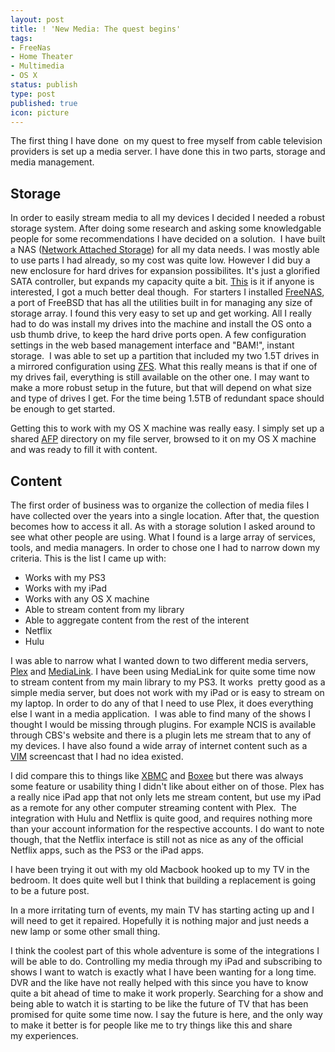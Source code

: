 ```yaml
---
layout: post
title: ! 'New Media: The quest begins'
tags:
- FreeNas
- Home Theater
- Multimedia
- OS X
status: publish
type: post
published: true
icon: picture 
---
```


The first thing I have done  on my quest to free myself from cable television providers is set up a media server. I have done this in two parts, storage and media management.

## Storage

In order to easily stream media to all my devices I decided I needed a robust storage system. After doing some research and asking some knowledgable people for some recommendations I have decided on a        solution.  I have built a NAS ([Network Attached Storage](http://en.wikipedia.org/wiki/Network_attached_storage "http://en.wikipedia.org/wiki/Network_attached_storage")) for  all my data needs. I was mostly able to use parts I had already, so my cost was quite low. However I did buy a new enclosure for hard drives for expansion possibilites. It's just a glorified SATA controller, but expands my capacity quite a bit. [This](http://www.newegg.com/Product/Product.aspx?Item=N82E16816111177) is it if anyone is interested, I got a much better deal though.  For    starters I installed [FreeNAS](http://www.freenas.org/), a port of FreeBSD that has all the utilities built in for managing any size of storage array. I found this very easy to set up and get working. All I really had to do was install my drives into the machine and install the OS onto a usb thumb drive, to keep the hard drive ports open. A few configuration settings in the web         based management interface and "BAM!", instant storage.  I was able to set up a partition that included my two 1.5T drives in a mirrored configuration using [ZFS](http://en.wikipedia.org/wiki/Zfs). What this really means is that if one of my drives fail, everything is still available on the other one. I may want to make a more robust setup in the future, but that will depend on what size and type of drives I get. For the time being 1.5TB of redundant space should be enough to get started.

Getting this to work with my OS X machine was really easy. I simply set up a shared [AFP](http://en.wikipedia.org/wiki/Apple_Filing_Protocol) directory on my file server, browsed   to it on my OS X machine and was ready to fill it with content.

## Content

The first order of business was to organize the collection of media files I have collected over the years into a single location. After that, the question becomes how to access it all. As with a storage      solution I asked around to see what other people are using. What I found is a large array of services, tools, and media managers. In order to chose one I had to narrow down my criteria. This is the list I    came up with:

*   Works with my PS3
*   Works with my iPad
*   Works with any OS X machine
*   Able to stream content from my library
*   Able to aggregate content from the rest of the interent
*   Netflix
*   Hulu

I was able to narrow what I wanted down to two different media servers, [Plex](http://www.plexapp.com/) and [MediaLink](http://www.nullriver.com/products/medialink). I have been using MediaLink for quite some time now to stream content from my main library to my PS3. It works  pretty good as a simple media server, but does not work with my  iPad or is easy to stream on my laptop. In order to do any of that I need to use Plex, it does everything else I want in a media application.  I was able to find many of the shows I thought I would be        missing through plugins. For example NCIS is available through CBS's website and there is a plugin lets me stream that to any of my devices. I have also found a wide array of internet content such as a [VIM](http://www.vim.org/) screencast that I had no idea existed.

I did compare this to things like [XBMC](http://xbmc.org/) and [Boxee](http://www.boxee.tv/) but there was always some feature or usability thing I       didn't like about either on of those. Plex has a really nice iPad app that not only lets me stream content, but use my iPad as a remote for any other computer streaming content with Plex.  The integration    with Hulu and Netflix is quite good, and requires nothing more than your account information for the respective accounts. I do want to note though, that the Netflix interface is still not as nice as any of   the official Netflix apps, such as the PS3 or the iPad apps.

I have been trying it out with my old Macbook hooked up to my TV in the bedroom. It does quite well but I think that building a replacement is going to be a future post.

In a more irritating turn of events, my main TV has starting acting up and I will need to get it repaired. Hopefully it is nothing major and just needs a new lamp or some other small thing.

I think the coolest part of this whole adventure is some of the integrations I will be able to do. Controlling my media through my iPad and subscribing to shows I want to watch is exactly what I have been    wanting for a long time. DVR and the like have not really helped with this since you have to know quite a bit ahead of time to make it work properly. Searching for a show and being able to watch it is        starting to be like the future of TV that has been promised for quite some time now. I say the future is here, and the only way to make it better is for people like me to try things like this and share       my experiences.
